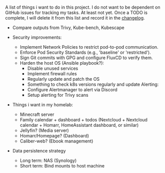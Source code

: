 A list of things i want to do in this project.
I do not want to be dependent on GitHub issues for tracking my tasks. At least not yet.
Once a TODO is complete, I will delete it from this list and record it in the [changelog](./CHANGELOG.md).

- Compare outputs from Trivy, Kube-bench, Kubescape
- Security improvements:
    - Implement Network Policies to restrict pod-to-pod communication.
    - Enforce Pod Security Standards (e.g., 'baseline' or 'restricted').
    - Sign Git commits with GPG and configure FluxCD to verify them.
    - Harden the host OS (Ansible playbook?):
        - Disable unused services
        - Implement firewall rules
        - Regularly update and patch the OS
        - Something to check k8s versions regularly and update
    Alerting:
        - Configure Alertmanager to alert via Discord
        - Setup alerting for Trivy scans

- Things i want in my homelab:
    - Minecraft server
    - Family calendar + dashboard + todos (Nextcloud + Nextcloud calendar + Homarr, HomeAssistant dashboard, or similar)
    - Jellyfin? (Media server)
    - Homarr/Homepage? (Dashboard)
    - Caliber-web? (Ebook management)

- Data persistence strategy
    - Long term: NAS (Synology)
    - Short term: Bind mounts to host machine
